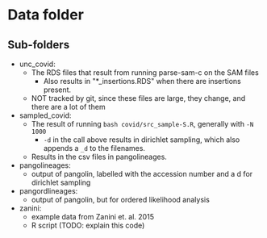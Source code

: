# Data folder

## Sub-folders

- unc_covid:
	- The RDS files that result from running parse-sam-c on the SAM files
		- Also results in "*_insertions.RDS" when there are insertions present.
	- NOT tracked by git, since these files are large, they change, and there are a lot of them
- sampled_covid:
	- The result of running `bash covid/src_sample-S.R`, generally with `-N 1000`
		- `-d` in the call above results in dirichlet sampling, which also appends a `_d` to the filenames.
	- Results in the csv files in pangolineages.
- pangolineages:
	- output of pangolin, labelled with the accession number and a d for dirichlet sampling
- pangordlineages:
	- output of pangolin, but for ordered likelihood analysis
- zanini:
	- example data from Zanini et. al. 2015
	- R script (TODO: explain this code)
